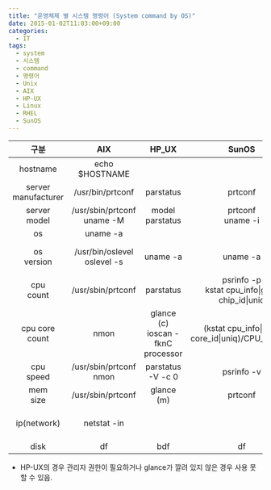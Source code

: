 ```yaml
---
title: "운영체제 별 시스템 명령어 (System command by OS)"
date: 2015-01-02T11:03:00+09:00
categories:
  - IT
tags:
  - system
  - 시스템
  - command
  - 명령어
  - Unix
  - AIX
  - HP-UX
  - Linux
  - RHEL
  - SunOS
---
```


|구분|AIX|HP_UX|SunOS|Linux(RHEL)|
|:---:|:---:|:---:|:---:|:---:|
|hostname|echo $HOSTNAME||||
|server<br>manufacturer|/usr/bin/prtconf|parstatus|prtconf|dmesg\|grep "DMI:"|
|server<br>model|/usr/sbin/prtconf<br>uname -M|model<br>parstatus|prtconf<br>uname -i| dmesg\|grep "DMI:"|
|os|uname -a||||
|os<br>version|/usr/bin/oslevel<br>oslevel -s|uname -a|uname -a|cat /etc/redhat-release<br>uname -a<br>cat /proc/sys/kernel/osrelease|
|cpu<br>count|/usr/sbin/prtconf|parstatus|psrinfo -p<br>kstat cpu_info\|grep chip_id\|uniq|(grep -c ^processor /proc/cpuinfo)/CPU_CORE_COUNT|
|cpu core<br>count|nmon|glance (c)<br>ioscan -fknC processor|(kstat cpu_info\|grep core_id\|uniq)/CPU_COUNT|cat /proc/cpuinfo\|grep "cpu cores"|
|cpu<br>speed|/usr/sbin/prtconf<br>nmon|parstatus -V -c 0|psrinfo -v|cat /proc/cpuinfo|
|mem<br>size|/usr/sbin/prtconf|glance (m)|prtconf|free -m<br>cat /proc/meminfo|
|ip(network)|netstat -in|||ifconfig<br>pifconfig<br>ip addr|
|disk|df|bdf|df||

- HP-UX의 경우 관리자 권한이 필요하거나 glance가 깔려 있지 않은 경우 사용 못할 수 있음.
